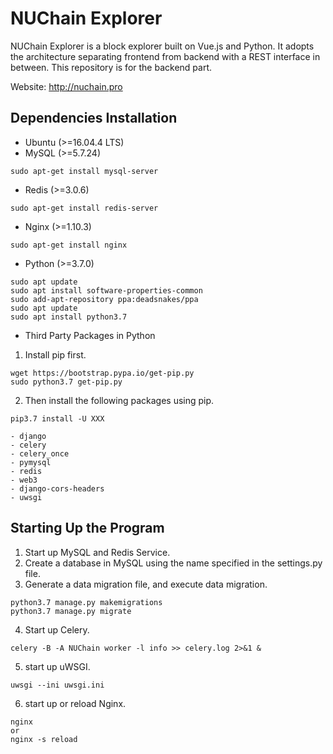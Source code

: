 # NUChain Explorer
NUChain Explorer is a block explorer built on Vue.js and Python. It adopts the architecture separating frontend from backend with a REST interface in between. This repository is for the backend part.

Website: http://nuchain.pro

## Dependencies Installation

- Ubuntu (>=16.04.4 LTS)
- MySQL (>=5.7.24)
```
sudo apt-get install mysql-server
```
- Redis (>=3.0.6)
```
sudo apt-get install redis-server
```
- Nginx (>=1.10.3)
```
sudo apt-get install nginx
```
- Python (>=3.7.0)
```
sudo apt update
sudo apt install software-properties-common
sudo add-apt-repository ppa:deadsnakes/ppa
sudo apt update
sudo apt install python3.7
```
- Third Party Packages in Python
1. Install pip first.
```
wget https://bootstrap.pypa.io/get-pip.py
sudo python3.7 get-pip.py
```
2. Then install the following packages using pip.
```
pip3.7 install -U XXX
```
    - django
    - celery
    - celery_once
    - pymysql
    - redis
    - web3
    - django-cors-headers
    - uwsgi

## Starting Up the Program

1. Start up MySQL and Redis Service.
2. Create a database in MySQL using the name specified in the settings.py file.
3. Generate a data migration file, and execute data migration.
```
python3.7 manage.py makemigrations
python3.7 manage.py migrate
```
4. Start up Celery.
```
celery -B -A NUChain worker -l info >> celery.log 2>&1 &
```
5. start up uWSGI.
```
uwsgi --ini uwsgi.ini
```
6. start up or reload Nginx.
```
nginx 
or 
nginx -s reload
```
